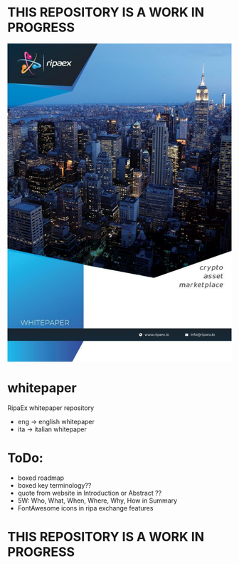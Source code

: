 # THIS REPOSITORY IS A WORK IN PROGRESS

<p align="center">
    <a href="./eng/RipaEx_WP_EN.pdf" >
        <img border="0" alt="REWPFC" src="./RipaExWPFrontCover.png" >
    </a>
</p>

# whitepaper
RipaEx whitepaper repository

* eng -> english whitepaper
* ita -> italian whitepaper

# ToDo:
* boxed roadmap
* boxed key terminology??
* quote from website in Introduction or Abstract ??
* 5W: Who, What, When, Where, Why, How in Summary
* FontAwesome icons in ripa exchange features

# THIS REPOSITORY IS A WORK IN PROGRESS